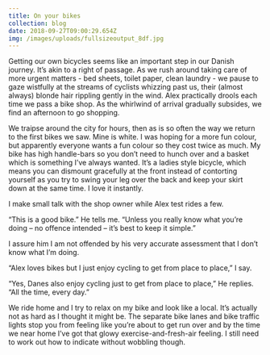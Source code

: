```yaml
---
title: On your bikes
collection: blog
date: 2018-09-27T09:00:29.654Z
img: /images/uploads/fullsizeoutput_8df.jpg
---
```

Getting our own bicycles seems like an important step in our Danish journey. It’s akin to a right of passage. As we rush around taking care of more urgent matters - bed sheets, toilet paper, clean laundry - we pause to gaze wistfully at the streams of cyclists whizzing past us, their (almost always) blonde hair rippling gently in the wind. Alex practically drools each time we pass a bike shop. As the whirlwind of arrival gradually subsides, we find an afternoon to go shopping.

We traipse around the city for hours, then as is so often the way we return to the first bikes we saw. Mine is white. I was hoping for a more fun colour, but apparently everyone wants a fun colour so they cost twice as much. My bike has high handle-bars so you don’t need to hunch over and a basket which is something I’ve always wanted. It’s a ladies style bicycle, which means you can dismount gracefully at the front instead of contorting yourself as you try to swing your leg over the back and keep your skirt down at the same time. I love it instantly.

I make small talk with the shop owner while Alex test rides a few.

“This is a good bike.” He tells me. “Unless you really know what you’re doing – no offence intended – it’s best to keep it simple.”

I assure him I am not offended by his very accurate assessment that I don’t know what I’m doing.

“Alex loves bikes but I just enjoy cycling to get from place to place,” I say.

“Yes, Danes also enjoy cycling just to get from place to place,” He replies. “All the time, every day.”

We ride home and I try to relax on my bike and look like a local. It’s actually not as hard as I thought it might be. The separate bike lanes and bike traffic lights stop you from feeling like you’re about to get run over and by the time we near home I’ve got that glowy exercise-and-fresh-air feeling. I still need to work out how to indicate without wobbling though.
